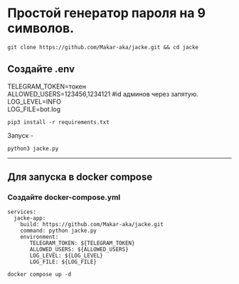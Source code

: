 # Простой генератор пароля на 9 символов.
```
git clone https://github.com/Makar-aka/jacke.git && cd jacke
```
## Создайте .env

TELEGRAM_TOKEN=токен\
ALLOWED_USERS=123456,1234121 #id админов через запятую.\
LOG_LEVEL=INFO\
LOG_FILE=bot.log
```
pip3 install -r requirements.txt
```
Запуск -
```
python3 jacke.py
```
------------
## Для запуска в docker compose


### Создайте docker-compose.yml

```
services:
  jacke-app:
    build: https://github.com/Makar-aka/jacke.git 
    command: python jacke.py
    environment:
       TELEGRAM_TOKEN: ${TELEGRAM_TOKEN}
       ALLOWED_USERS: ${ALLOWED_USERS}
       LOG_LEVEL: ${LOG_LEVEL}
       LOG_FILE: ${LOG_FILE}
```
```
docker compose up -d
```
